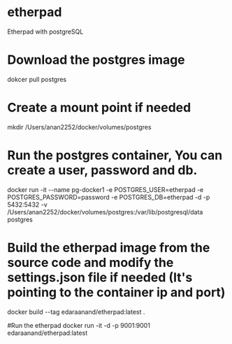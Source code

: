 # etherpad
Etherpad with postgreSQL

# Download the postgres image
dokcer pull postgres

# Create a mount point if needed
mkdir /Users/anan2252/docker/volumes/postgres

# Run the postgres container, You can create a user, password and db.
docker run -it --name pg-docker1 -e POSTGRES_USER=etherpad -e POSTGRES_PASSWORD=password -e POSTGRES_DB=etherpad -d -p 5432:5432 -v /Users/anan2252/docker/volumes/postgres:/var/lib/postgresql/data postgres

# Build the etherpad image from the source code and modify the settings.json file if needed (It's pointing to the container ip and port)
docker build --tag edaraanand/etherpad:latest .

#Run the etherpad
docker run -it -d -p 9001:9001 edaraanand/etherpad:latest
